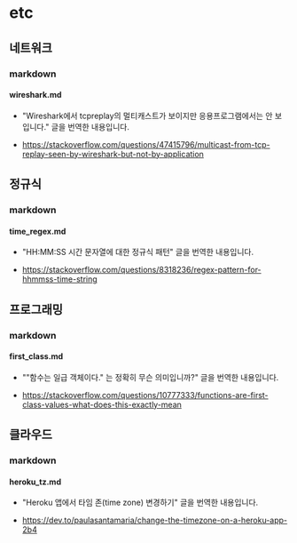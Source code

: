 # etc

## 네트워크

### markdown

#### wireshark.md

* "Wireshark에서 tcpreplay의 멀티캐스트가 보이지만 응용프로그램에서는 안 보입니다." 글을 번역한 내용입니다.

* https://stackoverflow.com/questions/47415796/multicast-from-tcp-replay-seen-by-wireshark-but-not-by-application

## 정규식

### markdown

#### time_regex.md

* "HH:MM:SS 시간 문자열에 대한 정규식 패턴" 글을 번역한 내용입니다.

* https://stackoverflow.com/questions/8318236/regex-pattern-for-hhmmss-time-string

## 프로그래밍

### markdown

#### first_class.md

* ""함수는 일급 객체이다." 는 정확히 무슨 의미입니까?" 글을 번역한 내용입니다.

* https://stackoverflow.com/questions/10777333/functions-are-first-class-values-what-does-this-exactly-mean

## 클라우드

### markdown

#### heroku_tz.md

* "Heroku 앱에서 타임 존(time zone) 변경하기" 글을 번역한 내용입니다.

* https://dev.to/paulasantamaria/change-the-timezone-on-a-heroku-app-2b4
